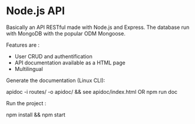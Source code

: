 # Node.js API
Basically an API RESTful made with Node.js and Express. 
The database run with MongoDB with the popular ODM Mongoose.

Features are :

- User CRUD and authentification
- API documentation available as a HTML page
- Multilingual

Generate the documentation (Linux CLI):

apidoc -i routes/ -o apidoc/ && see apidoc/index.html OR npm run doc

Run the project : 

npm install && npm start